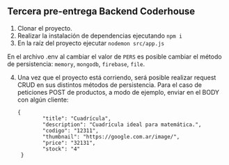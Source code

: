 ## Tercera pre-entrega Backend Coderhouse

 1. Clonar el proyecto.
 2. Realizar la instalación de dependencias ejecutando `npm i`
 3. En la raíz del proyecto ejecutar `nodemon src/app.js`

En el archivo .env al cambiar el valor de `PERS` es posible cambiar el método de persistencia: `memory`, `mongodb`, `firebase`, `file`.

 4. Una vez que el proyecto está corriendo, será posible realizar request CRUD en sus distintos métodos de persistencia. Para el caso de peticiones POST de productos, a modo de ejemplo, enviar en el BODY con algún cliente:

	    {
			    "title": "Cuadrícula",
	            "description": "Cuadrícula ideal para matemática.",
	            "codigo": "12311",
	            "thumbnail": "https://google.com.ar/image/",
	            "price": "32131",
	            "stock": "4"
	     }